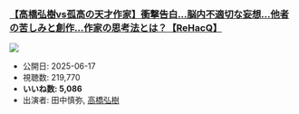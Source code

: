 ### [【高橋弘樹vs孤高の天才作家】衝撃告白…脳内不適切な妄想…他者の苦しみと創作…作家の思考法とは？【ReHacQ】](https://www.youtube.com/watch?v=GOQrAC8VScI)
[![](https://img.youtube.com/vi/GOQrAC8VScI/sddefault.jpg)](https://www.youtube.com/watch?v=GOQrAC8VScI)
-   公開日: 2025-06-17
-   視聴数: 219,770
-   **いいね数: 5,086**
-   出演者: 田中慎弥, [高橋弘樹](/rehacq_fan/people/高橋弘樹 "wikilink")
